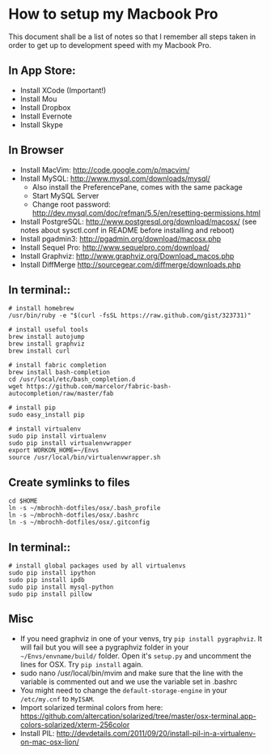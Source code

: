 # How to setup my Macbook Pro

This document shall be a list of notes so that I remember all steps taken in order to get up to development speed with my Macbook Pro.

## In App Store:

* Install XCode (Important!)
* Install Mou
* Install Dropbox
* Install Evernote
* Install Skype

## In Browser
* Install MacVim: http://code.google.com/p/macvim/
* Install MySQL: http://www.mysql.com/downloads/mysql/
  * Also install the PreferencePane, comes with the same package
  * Start MySQL Server
  * Change root password: http://dev.mysql.com/doc/refman/5.5/en/resetting-permissions.html
* Install PostgreSQL: http://www.postgresql.org/download/macosx/ (see notes
  about sysctl.conf in README before installing and reboot)
* Install pgadmin3: http://pgadmin.org/download/macosx.php
* Install Sequel Pro: http://www.sequelpro.com/download/
* Install Graphviz: http://www.graphviz.org/Download_macos.php
* Install DiffMerge http://sourcegear.com/diffmerge/downloads.php

## In terminal::

    # install homebrew
    /usr/bin/ruby -e "$(curl -fsSL https://raw.github.com/gist/323731)"

    # install useful tools
    brew install autojump
    brew install graphviz
    brew install curl

    # install fabric completion
    brew install bash-completion
    cd /usr/local/etc/bash_completion.d
    wget https://github.com/marcelor/fabric-bash-autocompletion/raw/master/fab

	# install pip
    sudo easy_install pip

	# install virtualenv
	sudo pip install virtualenv
	sudo pip install virtualenvwrapper
	export WORKON_HOME=~/Envs
	source /usr/local/bin/virtualenvwrapper.sh

## Create symlinks to files

    cd $HOME
    ln -s ~/mbrochh-dotfiles/osx/.bash_profile
    ln -s ~/mbrochh-dotfiles/osx/.bashrc
    ln -s ~/mbrochh-dotfiles/osx/.gitconfig

## In terminal::

	# install global packages used by all virtualenvs
	sudo pip install ipython
	sudo pip install ipdb
	sudo pip install mysql-python
	sudo pip install pillow

## Misc

* If you need graphviz in one of your venvs, try ``pip install pygraphviz``.
  It will fail but you will see a pygraphviz folder in your
  ``~/Envs/envname/build/`` folder. Open it's ``setup.py`` and uncomment
  the lines for OSX. Try ``pip install`` again.
* sudo nano /usr/local/bin/mvim and make sure that the line with the variable
  is commented out and we use the variable set in .bashrc
* You might need to change the ``default-storage-engine`` in your
  ``/etc/my.cnf`` to ``MyISAM``.
* Import solarized terminal colors from here:
  https://github.com/altercation/solarized/tree/master/osx-terminal.app-colors-solarized/xterm-256color
* Install PIL: http://devdetails.com/2011/09/20/install-pil-in-a-virtualenv-on-mac-osx-lion/
